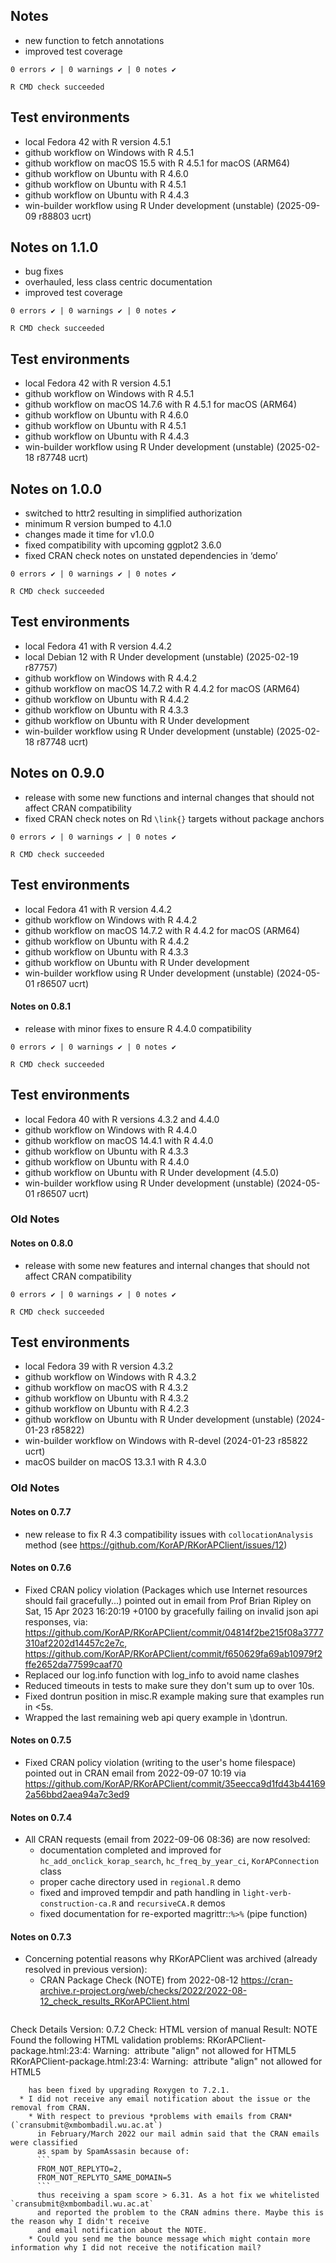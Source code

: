 ## Notes

* new function to fetch annotations
* improved test coverage

```
0 errors ✔ | 0 warnings ✔ | 0 notes ✔

R CMD check succeeded
```


## Test environments

* local Fedora 42 with R version 4.5.1
* github workflow on Windows with R 4.5.1
* github workflow on macOS 15.5 with R 4.5.1 for macOS (ARM64)
* github workflow on Ubuntu with R 4.6.0
* github workflow on Ubuntu with R 4.5.1
* github workflow on Ubuntu with R 4.4.3
* win-builder workflow using R Under development (unstable) (2025-09-09 r88803 ucrt)

## Notes on 1.1.0

* bug fixes
* overhauled, less class centric documentation
* improved test coverage

```
0 errors ✔ | 0 warnings ✔ | 0 notes ✔

R CMD check succeeded
```

## Test environments

* local Fedora 42 with R version 4.5.1
* github workflow on Windows with R 4.5.1
* github workflow on macOS 14.7.6 with R 4.5.1 for macOS (ARM64)
* github workflow on Ubuntu with R 4.6.0
* github workflow on Ubuntu with R 4.5.1
* github workflow on Ubuntu with R 4.4.3
* win-builder workflow using R Under development (unstable) (2025-02-18 r87748 ucrt)

## Notes on 1.0.0

* switched to httr2 resulting in simplified authorization
* minimum R version bumped to 4.1.0
* changes made it time for v1.0.0
* fixed compatibility with upcoming ggplot2 3.6.0
* fixed CRAN check notes on unstated dependencies in ‘demo’

```
0 errors ✔ | 0 warnings ✔ | 0 notes ✔

R CMD check succeeded
```

## Test environments

* local Fedora 41 with R version 4.4.2
* local Debian 12 with R Under development (unstable) (2025-02-19 r87757)
* github workflow on Windows with R 4.4.2
* github workflow on macOS 14.7.2 with R 4.4.2 for macOS (ARM64)
* github workflow on Ubuntu with R 4.4.2
* github workflow on Ubuntu with R 4.3.3
* github workflow on Ubuntu with R Under development
* win-builder workflow using R Under development (unstable) (2025-02-18 r87748 ucrt)

## Notes on 0.9.0

* release with some new functions and internal changes that should not affect CRAN
  compatibility
* fixed CRAN check notes on Rd `\link{}` targets without package anchors

```
0 errors ✔ | 0 warnings ✔ | 0 notes ✔

R CMD check succeeded
```

## Test environments

* local Fedora 41 with R version 4.4.2
* github workflow on Windows with R 4.4.2
* github workflow on macOS 14.7.2 with R 4.4.2 for macOS (ARM64)
* github workflow on Ubuntu with R 4.4.2
* github workflow on Ubuntu with R 4.3.3
* github workflow on Ubuntu with R Under development
* win-builder workflow using R Under development (unstable) (2024-05-01 r86507 ucrt)

#### Notes on 0.8.1

* release with minor fixes to ensure R 4.4.0 compatibility

```
0 errors ✔ | 0 warnings ✔ | 0 notes ✔

R CMD check succeeded
```

## Test environments

* local Fedora 40 with R versions 4.3.2 and 4.4.0
* github workflow on Windows with R 4.4.0
* github workflow on macOS 14.4.1 with R 4.4.0
* github workflow on Ubuntu with R 4.3.3
* github workflow on Ubuntu with R 4.4.0
* github workflow on Ubuntu with R Under development (4.5.0)
* win-builder workflow using R Under development (unstable) (2024-05-01 r86507 ucrt)

### Old Notes

#### Notes on 0.8.0

* release with some new features and internal changes that should not affect CRAN
  compatibility

```
0 errors ✔ | 0 warnings ✔ | 0 notes ✔

R CMD check succeeded
```

## Test environments

* local Fedora 39 with R version 4.3.2
* github workflow on Windows with R 4.3.2
* github workflow on macOS with R 4.3.2
* github workflow on Ubuntu with R 4.3.2
* github workflow on Ubuntu with R 4.2.3
* github workflow on Ubuntu with R Under development (unstable) (2024-01-23 r85822)
* win-builder workflow on Windows with R-devel (2024-01-23 r85822 ucrt)
* macOS builder on macOS 13.3.1 with R 4.3.0


### Old Notes

#### Notes on 0.7.7

* new release to fix R 4.3 compatibility issues with `collocationAnalysis` method 
  (see <https://github.com/KorAP/RKorAPClient/issues/12>)


#### Notes on 0.7.6

* Fixed CRAN policy violation (Packages which use Internet resources should fail gracefully...)
  pointed out in email from Prof Brian Ripley on Sat, 15 Apr 2023 16:20:19 +0100
  by gracefully failing on invalid json api responses, via:
  <https://github.com/KorAP/RKorAPClient/commit/04814f2be215f08a3777310af2202d14457c2e7c>,
  <https://github.com/KorAP/RKorAPClient/commit/f650629fa69ab10979f2ffe2652da77599caaf70>
* Replaced our log.info function with log_info to avoid name clashes
* Reduced timeouts in tests to make sure they don't sum up to over 10s.
* Fixed dontrun position in misc.R example making sure that examples run in <5s.
* Wrapped the last remaining web api query example in \dontrun.


#### Notes on 0.7.5

* Fixed CRAN policy violation (writing to the user's home filespace) pointed out
  in CRAN email from 2022-09-07 10:19 via
  <https://github.com/KorAP/RKorAPClient/commit/35eecca9d1fd43b441692a56bbd2aea94a7c3ed9>

#### Notes on 0.7.4

* All CRAN requests (email from 2022-09-06 08:36) are now resolved:
  * documentation completed and improved for `hc_add_onclick_korap_search`, `hc_freq_by_year_ci`, `KorAPConnection` class
  * proper cache directory used in `regional.R` demo
  * fixed and improved tempdir and path handling in `light-verb-construction-ca.R` and `recursiveCA.R` demos
  * fixed documentation for re-exported magrittr::`%>%` (pipe function)

#### Notes on 0.7.3

* Concerning potential reasons why RKorAPClient was archived (already resolved in previous version):
  * CRAN Package Check (NOTE) from 2022-08-12         <https://cran-archive.r-project.org/web/checks/2022/2022-08-12_check_results_RKorAPClient.html>
  ```
Check Details
Version: 0.7.2
Check: HTML version of manual
Result: NOTE
    Found the following HTML validation problems:
    RKorAPClient-package.html:23:4: Warning: <img> attribute "align" not allowed for HTML5
    RKorAPClient-package.html:23:4: Warning: <img> attribute "align" not allowed for HTML5
```
    has been fixed by upgrading Roxygen to 7.2.1.
  * I did not receive any email notification about the issue or the removal from CRAN.
    * With respect to previous *problems with emails from CRAN* (`cransubmit@xmbombadil.wu.ac.at`)
      in February/March 2022 our mail admin said that the CRAN emails were classified
      as spam by SpamAssasin because of:
      ```
      FROM_NOT_REPLYTO=2,
      FROM_NOT_REPLYTO_SAME_DOMAIN=5
      ```
      thus receiving a spam score > 6.31. As a hot fix we whitelisted `cransubmit@xmbombadil.wu.ac.at`
      and reported the problem to the CRAN admins there. Maybe this is the reason why I didn't receive
      and email notification about the NOTE.
    * Could you send me the bounce message which might contain more information why I did not receive the notification mail?
